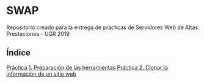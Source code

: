 # SWAP
Repositorio creado para la entrega de prácticas de Servidores Web de Altas Prestaciones - UGR 2019

## Índice
[Práctica 1. Preparación de las herramientas](practica1/README.md)
[Práctica 2. Clonar la información de un sitio web](practica2/README.md)

